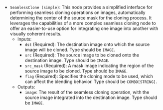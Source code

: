 - `SeamlessClone (simple)`: This node provides a simplified interface for performing seamless cloning operations on images, automatically determining the center of the source mask for the cloning process. It leverages the capabilities of a more complex seamless cloning node to offer an easier-to-use option for integrating one image into another with visually coherent results.
    - Inputs:
        - `dst` (Required): The destination image onto which the source image will be cloned. Type should be `IMAGE`.
        - `src` (Required): The source image to be cloned onto the destination image. Type should be `IMAGE`.
        - `src_mask` (Required): A mask image indicating the region of the source image to be cloned. Type should be `IMAGE`.
        - `flag` (Required): Specifies the cloning mode to be used, which can affect the blending behavior. Type should be `COMBO[STRING]`.
    - Outputs:
        - `image`: The result of the seamless cloning operation, with the source image integrated into the destination image. Type should be `IMAGE`.
